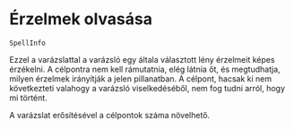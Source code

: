# Érzelmek olvasása

`SpellInfo`

Ezzel a varázslattal a varázsló egy általa választott lény érzelmeit képes érzékelni. A célpontra nem kell rámutatnia, elég látnia őt, és megtudhatja, milyen érzelmek irányítják a jelen pillanatban. A célpont, hacsak ki nem következteti valahogy a varázsló viselkedéséből, nem fog tudni arról, hogy mi történt.

A varázslat erősítésével a célpontok száma növelhető.